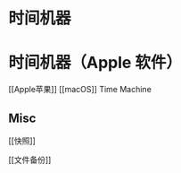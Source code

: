 # 时间机器








# 时间机器（Apple 软件）


[[Apple苹果]] [[macOS]] Time Machine



## Misc

[[快照]]

[[文件备份]]


